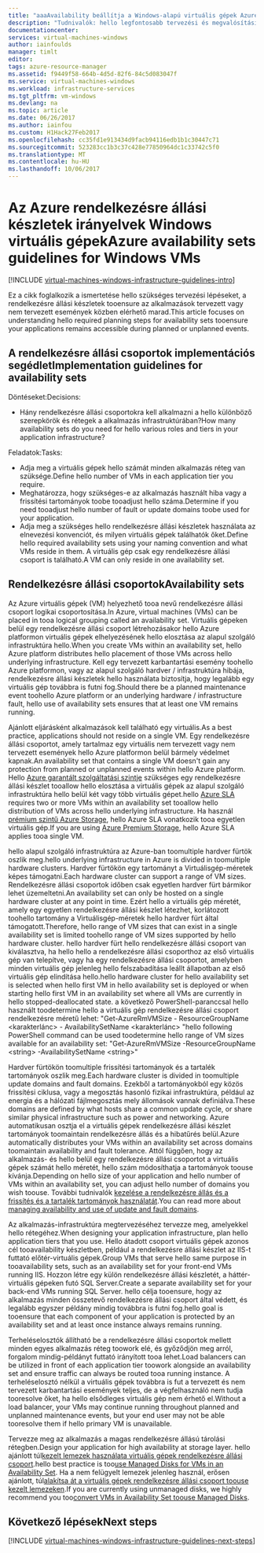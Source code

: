 ```yaml
---
title: "aaaAvailability beállítja a Windows-alapú virtuális gépek Azure-ban |} Microsoft Docs"
description: "Tudnivalók: hello legfontosabb tervezési és megvalósítási rendelkezésre állási készletek telepítése az Azure infrastruktúra-szolgáltatásokat."
documentationcenter: 
services: virtual-machines-windows
author: iainfoulds
manager: timlt
editor: 
tags: azure-resource-manager
ms.assetid: f9449f58-664b-4d5d-82f6-84c5d083047f
ms.service: virtual-machines-windows
ms.workload: infrastructure-services
ms.tgt_pltfrm: vm-windows
ms.devlang: na
ms.topic: article
ms.date: 06/26/2017
ms.author: iainfou
ms.custom: H1Hack27Feb2017
ms.openlocfilehash: cc35fd1e913434d9facb94116edb1b1c30447c71
ms.sourcegitcommit: 523283cc1b3c37c428e77850964dc1c33742c5f0
ms.translationtype: MT
ms.contentlocale: hu-HU
ms.lasthandoff: 10/06/2017
---
```

# <a name="azure-availability-sets-guidelines-for-windows-vms"></a><span data-ttu-id="7c80a-103">Az Azure rendelkezésre állási készletek irányelvek Windows virtuális gépek</span><span class="sxs-lookup"><span data-stu-id="7c80a-103">Azure availability sets guidelines for Windows VMs</span></span>

[!INCLUDE [virtual-machines-windows-infrastructure-guidelines-intro](../../../includes/virtual-machines-windows-infrastructure-guidelines-intro.md)]

<span data-ttu-id="7c80a-104">Ez a cikk foglalkozik a ismertetése hello szükséges tervezési lépéseket, a rendelkezésre állási készletek tooensure az alkalmazások tervezett vagy nem tervezett események közben elérhető marad.</span><span class="sxs-lookup"><span data-stu-id="7c80a-104">This article focuses on understanding hello required planning steps for availability sets tooensure your applications remains accessible during planned or unplanned events.</span></span>

## <a name="implementation-guidelines-for-availability-sets"></a><span data-ttu-id="7c80a-105">A rendelkezésre állási csoportok implementációs segédlet</span><span class="sxs-lookup"><span data-stu-id="7c80a-105">Implementation guidelines for availability sets</span></span>
<span data-ttu-id="7c80a-106">Döntéseket:</span><span class="sxs-lookup"><span data-stu-id="7c80a-106">Decisions:</span></span>

* <span data-ttu-id="7c80a-107">Hány rendelkezésre állási csoportokra kell alkalmazni a hello különböző szerepkörök és rétegek a alkalmazás infrastruktúrában?</span><span class="sxs-lookup"><span data-stu-id="7c80a-107">How many availability sets do you need for hello various roles and tiers in your application infrastructure?</span></span>

<span data-ttu-id="7c80a-108">Feladatok:</span><span class="sxs-lookup"><span data-stu-id="7c80a-108">Tasks:</span></span>

* <span data-ttu-id="7c80a-109">Adja meg a virtuális gépek hello számát minden alkalmazás réteg van szüksége.</span><span class="sxs-lookup"><span data-stu-id="7c80a-109">Define hello number of VMs in each application tier you require.</span></span>
* <span data-ttu-id="7c80a-110">Meghatározza, hogy szükséges-e az alkalmazás használt hiba vagy a frissítési tartományok toobe tooadjust hello száma.</span><span class="sxs-lookup"><span data-stu-id="7c80a-110">Determine if you need tooadjust hello number of fault or update domains toobe used for your application.</span></span>
* <span data-ttu-id="7c80a-111">Adja meg a szükséges hello rendelkezésre állási készletek használata az elnevezési konvenciót, és milyen virtuális gépek találhatók őket.</span><span class="sxs-lookup"><span data-stu-id="7c80a-111">Define hello required availability sets using your naming convention and what VMs reside in them.</span></span> <span data-ttu-id="7c80a-112">A virtuális gép csak egy rendelkezésre állási csoport is található.</span><span class="sxs-lookup"><span data-stu-id="7c80a-112">A VM can only reside in one availability set.</span></span>

## <a name="availability-sets"></a><span data-ttu-id="7c80a-113">Rendelkezésre állási csoportok</span><span class="sxs-lookup"><span data-stu-id="7c80a-113">Availability sets</span></span>
<span data-ttu-id="7c80a-114">Az Azure virtuális gépek (VM) helyezhető tooa nevű rendelkezésre állási csoport logikai csoportosítása.</span><span class="sxs-lookup"><span data-stu-id="7c80a-114">In Azure, virtual machines (VMs) can be placed in tooa logical grouping called an availability set.</span></span> <span data-ttu-id="7c80a-115">Virtuális gépeken belül egy rendelkezésre állási csoport létrehozásakor hello Azure platformon virtuális gépek elhelyezésének hello elosztása az alapul szolgáló infrastruktúra hello.</span><span class="sxs-lookup"><span data-stu-id="7c80a-115">When you create VMs within an availability set, hello Azure platform distributes hello placement of those VMs across hello underlying infrastructure.</span></span> <span data-ttu-id="7c80a-116">Kell egy tervezett karbantartási esemény toohello Azure platformon, vagy az alapul szolgáló hardver / infrastruktúra hibája, rendelkezésre állási készletek hello használata biztosítja, hogy legalább egy virtuális gép továbbra is futni fog.</span><span class="sxs-lookup"><span data-stu-id="7c80a-116">Should there be a planned maintenance event toohello Azure platform or an underlying hardware / infrastructure fault, hello use of availability sets ensures that at least one VM remains running.</span></span>

<span data-ttu-id="7c80a-117">Ajánlott eljárásként alkalmazások kell található egy virtuális.</span><span class="sxs-lookup"><span data-stu-id="7c80a-117">As a best practice, applications should not reside on a single VM.</span></span> <span data-ttu-id="7c80a-118">Egy rendelkezésre állási csoportot, amely tartalmaz egy virtuális nem tervezett vagy nem tervezett események hello Azure platformon belül bármely védelmet kapnak.</span><span class="sxs-lookup"><span data-stu-id="7c80a-118">An availability set that contains a single VM doesn't gain any protection from planned or unplanned events within hello Azure platform.</span></span> <span data-ttu-id="7c80a-119">Hello [Azure garantált szolgáltatási szintje](https://azure.microsoft.com/support/legal/sla/virtual-machines) szükséges egy rendelkezésre állási készlet tooallow hello elosztása a virtuális gépek az alapul szolgáló infrastruktúra hello belül két vagy több virtuális gépet.</span><span class="sxs-lookup"><span data-stu-id="7c80a-119">hello [Azure SLA](https://azure.microsoft.com/support/legal/sla/virtual-machines) requires two or more VMs within an availability set tooallow hello distribution of VMs across hello underlying infrastructure.</span></span> <span data-ttu-id="7c80a-120">Ha használ [prémium szintű Azure Storage](../../storage/storage-premium-storage.md?toc=%2fazure%2fvirtual-machines%2flinux%2ftoc.json), hello Azure SLA vonatkozik tooa egyetlen virtuális gép.</span><span class="sxs-lookup"><span data-stu-id="7c80a-120">If you are using [Azure Premium Storage](../../storage/storage-premium-storage.md?toc=%2fazure%2fvirtual-machines%2flinux%2ftoc.json), hello Azure SLA applies tooa single VM.</span></span>

<span data-ttu-id="7c80a-121">hello alapul szolgáló infrastruktúra az Azure-ban toomultiple hardver fürtök oszlik meg.</span><span class="sxs-lookup"><span data-stu-id="7c80a-121">hello underlying infrastructure in Azure is divided in toomultiple hardware clusters.</span></span> <span data-ttu-id="7c80a-122">Hardver fürtökön egy tartományt a Virtuálisgép-méretek képes támogatni.</span><span class="sxs-lookup"><span data-stu-id="7c80a-122">Each hardware cluster can support a range of VM sizes.</span></span> <span data-ttu-id="7c80a-123">Rendelkezésre állási csoportok időben csak egyetlen hardver fürt bármikor lehet üzemeltetni.</span><span class="sxs-lookup"><span data-stu-id="7c80a-123">An availability set can only be hosted on a single hardware cluster at any point in time.</span></span> <span data-ttu-id="7c80a-124">Ezért hello a virtuális gép méretét, amely egy egyetlen rendelkezésre állási készlet létezhet, korlátozott toohello tartomány a Virtuálisgép-méretek hello hardver fürt által támogatott.</span><span class="sxs-lookup"><span data-stu-id="7c80a-124">Therefore, hello range of VM sizes that can exist in a single availability set is limited toohello range of VM sizes supported by hello hardware cluster.</span></span> <span data-ttu-id="7c80a-125">hello hardver fürt hello rendelkezésre állási csoport van kiválasztva, ha hello hello a rendelkezésre állási csoporthoz az első virtuális gép van telepítve, vagy ha egy rendelkezésre állási csoportot, amelyben minden virtuális gép jelenleg hello felszabadítása leállt állapotban az első virtuális gép elindítása hello.</span><span class="sxs-lookup"><span data-stu-id="7c80a-125">hello hardware cluster for hello availability set is selected when hello first VM in hello availability set is deployed or when starting hello first VM in an availability set where all VMs are currently in hello stopped-deallocated state.</span></span> <span data-ttu-id="7c80a-126">a következő PowerShell-paranccsal hello használt toodetermine hello a virtuális gép rendelkezésre állási csoport rendelkezésre méretű lehet: "Get-AzureRmVMSize - ResourceGroupName \<karakterlánc\> - AvailabilitySetName \<karakterlánc\> "</span><span class="sxs-lookup"><span data-stu-id="7c80a-126">hello following PowerShell command can be used toodetermine hello range of VM sizes available for an availability set: "Get-AzureRmVMSize -ResourceGroupName \<string\> -AvailabilitySetName \<string\>"</span></span>

<span data-ttu-id="7c80a-127">Hardver fürtökön toomultiple frissítési tartományok és a tartalék tartományok oszlik meg.</span><span class="sxs-lookup"><span data-stu-id="7c80a-127">Each hardware cluster is divided in toomultiple update domains and fault domains.</span></span> <span data-ttu-id="7c80a-128">Ezekből a tartományokból egy közös frissítési ciklusa, vagy a megosztás hasonló fizikai infrastruktúra, például az energia és a hálózati fájlmegosztás mely állomások vannak definiálva.</span><span class="sxs-lookup"><span data-stu-id="7c80a-128">These domains are defined by what hosts share a common update cycle, or share similar physical infrastructure such as power and networking.</span></span> <span data-ttu-id="7c80a-129">Azure automatikusan osztja el a virtuális gépek rendelkezésre állási készlet tartományok toomaintain rendelkezésre állás és a hibatűrés belül.</span><span class="sxs-lookup"><span data-stu-id="7c80a-129">Azure automatically distributes your VMs within an availability set across domains toomaintain availability and fault tolerance.</span></span> <span data-ttu-id="7c80a-130">Attól függően, hogy az alkalmazás- és hello belül egy rendelkezésre állási csoportot a virtuális gépek számát hello méretét, hello szám módosíthatja a tartományok toouse kívánja.</span><span class="sxs-lookup"><span data-stu-id="7c80a-130">Depending on hello size of your application and hello number of VMs within an availability set, you can adjust hello number of domains you wish toouse.</span></span> <span data-ttu-id="7c80a-131">További tudnivalók [kezelése a rendelkezésre állás és a frissítés és a tartalék tartományok használatát](manage-availability.md).</span><span class="sxs-lookup"><span data-stu-id="7c80a-131">You can read more about [managing availability and use of update and fault domains](manage-availability.md).</span></span>

<span data-ttu-id="7c80a-132">Az alkalmazás-infrastruktúra megtervezéséhez tervezze meg, amelyekkel hello rétegéhez.</span><span class="sxs-lookup"><span data-stu-id="7c80a-132">When designing your application infrastructure, plan hello application tiers that you use.</span></span> <span data-ttu-id="7c80a-133">Hello átadott csoport virtuális gépek azonos cél tooavailability készletben, például a rendelkezésre állási készlet az IIS-t futtató előtér-virtuális gépek.</span><span class="sxs-lookup"><span data-stu-id="7c80a-133">Group VMs that serve hello same purpose in tooavailability sets, such as an availability set for your front-end VMs running IIS.</span></span> <span data-ttu-id="7c80a-134">Hozzon létre egy külön rendelkezésre állási készletét, a háttér-virtuális gépeken futó SQL Server.</span><span class="sxs-lookup"><span data-stu-id="7c80a-134">Create a separate availability set for your back-end VMs running SQL Server.</span></span> <span data-ttu-id="7c80a-135">hello célja tooensure, hogy az alkalmazás minden összetevő rendelkezésre állási csoport által védett, és legalább egyszer példány mindig továbbra is futni fog.</span><span class="sxs-lookup"><span data-stu-id="7c80a-135">hello goal is tooensure that each component of your application is protected by an availability set and at least once instance always remains running.</span></span>

<span data-ttu-id="7c80a-136">Terheléselosztók állítható be a rendelkezésre állási csoportok mellett minden egyes alkalmazás réteg toowork elé, és győződjön meg arról, forgalom mindig-példányt futtató irányított tooa lehet.</span><span class="sxs-lookup"><span data-stu-id="7c80a-136">Load balancers can be utilized in front of each application tier toowork alongside an availability set and ensure traffic can always be routed tooa running instance.</span></span> <span data-ttu-id="7c80a-137">A terheléselosztó nélkül a virtuális gépek továbbra is fut a tervezett és nem tervezett karbantartási események teljes, de a végfelhasználó nem tudja tooresolve őket, ha hello elsődleges virtuális gép nem érhető el.</span><span class="sxs-lookup"><span data-stu-id="7c80a-137">Without a load balancer, your VMs may continue running throughout planned and unplanned maintenance events, but your end user may not be able tooresolve them if hello primary VM is unavailable.</span></span>

<span data-ttu-id="7c80a-138">Tervezze meg az alkalmazás a magas rendelkezésre állású tárolási rétegben.</span><span class="sxs-lookup"><span data-stu-id="7c80a-138">Design your application for high availability at storage layer.</span></span> <span data-ttu-id="7c80a-139">hello ajánlott túl[kezelt lemezek használata virtuális gépek rendelkezésre állási csoport](manage-availability.md#use-managed-disks-for-vms-in-an-availability-set).</span><span class="sxs-lookup"><span data-stu-id="7c80a-139">hello best practice is too[use Managed Disks for VMs in an Availability Set](manage-availability.md#use-managed-disks-for-vms-in-an-availability-set).</span></span> <span data-ttu-id="7c80a-140">Ha a nem felügyelt lemezek jelenleg használ, erősen ajánlott, túl[alakítsa át a virtuális gépek rendelkezésre állási csoport toouse kezelt lemezeken](convert-unmanaged-to-managed-disks.md#convert-vms-in-an-availability-set).</span><span class="sxs-lookup"><span data-stu-id="7c80a-140">If you are currently using unmanaged disks, we highly recommend you too[convert VMs in Availability Set toouse Managed Disks](convert-unmanaged-to-managed-disks.md#convert-vms-in-an-availability-set).</span></span>

## <a name="next-steps"></a><span data-ttu-id="7c80a-141">Következő lépések</span><span class="sxs-lookup"><span data-stu-id="7c80a-141">Next steps</span></span>
[!INCLUDE [virtual-machines-windows-infrastructure-guidelines-next-steps](../../../includes/virtual-machines-windows-infrastructure-guidelines-next-steps.md)]
